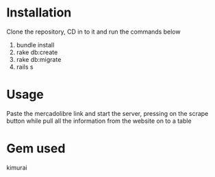 # Installation

Clone the repository, CD in to it and run the commands below

1. bundle install
2. rake db:create
3. rake db:migrate
4. rails s

# Usage

Paste the mercadolibre link and start the server, pressing on the scrape button while pull all the information from the website on to a table

# Gem used

kimurai

